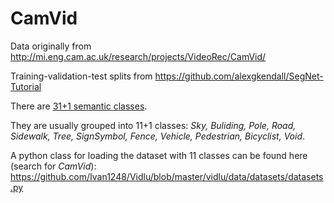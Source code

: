 # CamVid 

Data originally from http://mi.eng.cam.ac.uk/research/projects/VideoRec/CamVid/

Training-validation-test splits from https://github.com/alexgkendall/SegNet-Tutorial

There are [31+1 semantic classes](http://mi.eng.cam.ac.uk/research/projects/VideoRec/CamVid/#ClassLabels).

They are usually grouped into 11+1 classes: _Sky, Buliding, Pole, Road, Sidewalk, Tree, SignSymbol, Fence, Vehicle, Pedestrian, Bicyclist, Void_.

A python class for loading the dataset with 11 classes can be found here (search for _CamVid_): https://github.com/Ivan1248/Vidlu/blob/master/vidlu/data/datasets/datasets.py
